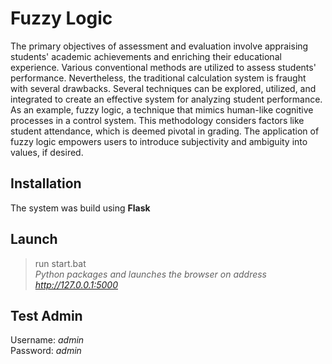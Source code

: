 # Fuzzy Logic

The primary objectives of assessment and evaluation involve appraising students' academic achievements and enriching their educational experience. Various conventional methods are utilized to assess students' performance. Nevertheless, the traditional calculation system is fraught with several drawbacks. Several techniques can be explored, utilized, and integrated to create an effective system for analyzing student performance. As an example, fuzzy logic, a technique that mimics human-like cognitive processes in a control system. This methodology considers factors like student attendance, which is deemed pivotal in grading. The application of fuzzy logic empowers users to introduce subjectivity and ambiguity into values, if desired.

## Installation

The system was build using **Flask**

## Launch
> run start.bat <br>
>*Python packages and launches the browser on address http://127.0.0.1:5000*

## Test Admin
Username: *admin* <br>
Password: *admin*

